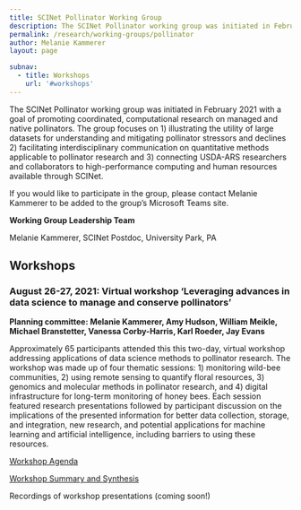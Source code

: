 ```yaml
---
title: SCINet Pollinator Working Group
description: The SCINet Pollinator working group was initiated in February 2021 with a goal of promoting coordinated, computational research on managed and native pollinators.
permalink: /research/working-groups/pollinator
author: Melanie Kammerer
layout: page

subnav:
  - title: Workshops
    url: '#workshops'
---
```


The SCINet Pollinator working group was initiated in February 2021 with a goal of promoting coordinated, computational research on managed and native pollinators. The group focuses on 1) illustrating the utility of large datasets for understanding and mitigating pollinator stressors and declines 2) facilitating interdisciplinary communication on quantitative methods applicable to pollinator research and 3) connecting USDA-ARS researchers and collaborators to high-performance computing and human resources available through SCINet.

If you would like to participate in the group, please contact Melanie Kammerer to be added to the group’s Microsoft Teams site.

**Working Group Leadership Team**

Melanie Kammerer, SCINet Postdoc, University Park, PA

## Workshops

### August 26-27, 2021: Virtual workshop ‘Leveraging advances in data science to manage and conserve pollinators’

**Planning committee: Melanie Kammerer, Amy Hudson, William Meikle, Michael Branstetter, Vanessa Corby-Harris, Karl Roeder, Jay Evans**

Approximately 65 participants attended this this two-day, virtual workshop addressing applications of data science methods to pollinator research. The workshop was made up of four thematic sessions: 1) monitoring wild-bee communities, 2) using remote sensing to quantify floral resources, 3) genomics and molecular methods in pollinator research, and 4) digital infrastructure for long-term monitoring of honey bees. Each session featured research presentations followed by participant discussion on the implications of the presented information for better data collection, storage, and integration, new research, and potential applications for machine learning and artificial intelligence, including barriers to using these resources.

[Workshop Agenda](https://docs.google.com/document/d/1hj9-1HelkEjbYGsB1Pi-lcGYgL0O9Hfg)

[Workshop Summary and Synthesis](https://docs.google.com/document/d/1cTATNWMZzwuYNnnDnH0p3gtoXGDkgLZA)

Recordings of workshop presentations (coming soon!)
